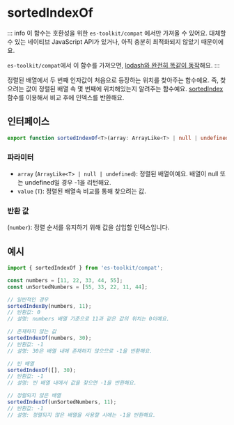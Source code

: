 # sortedIndexOf

::: info
이 함수는 호환성을 위한 `es-toolkit/compat` 에서만 가져올 수 있어요. 대체할 수 있는 네이티브 JavaScript API가 있거나, 아직 충분히 최적화되지 않았기 때문이에요.

`es-toolkit/compat`에서 이 함수를 가져오면, [lodash와 완전히 똑같이 동작](../../../compatibility.md)해요.
:::

정렬된 배열에서 두 번째 인자값이 처음으로 등장하는 위치를 찾아주는 함수예요. 즉, 찾으려는 값이 정렬된 배열 속 몇 번째에 위치해있는지 알려주는 함수예요. [sortedIndex](./sortedIndex.md)함수를 이용해서 비교 후에 인덱스를 반환해요.

## 인터페이스

```typescript
export function sortedIndexOf<T>(array: ArrayLike<T> | null | undefined, value: T): number;
```

### 파라미터

- `array` (`ArrayLike<T> | null | undefined`): 정렬된 배열이예요. 배열이 null 또는 undefined일 경우 -1을 리턴해요.
- `value` (`T`): 정렬된 배열속 비교를 통해 찾으려는 값.

### 반환 값

(`number`): 정렬 순서를 유지하기 위해 값을 삽입할 인덱스입니다.

## 예시

```typescript
import { sortedIndexOf } from 'es-toolkit/compat';

const numbers = [11, 22, 33, 44, 55];
const unSortedNumbers = [55, 33, 22, 11, 44];

// 일반적인 경우
sortedIndexBy(numbers, 11);
// 반환값: 0
// 설명: numbers 배열 기준으로 11과 같은 값의 위치는 0이예요.

// 존재하지 않는 값
sortedIndexOf(numbers, 30);
// 반환값: -1
// 설명: 30은 배열 내에 존재하지 않으므로 -1을 반환해요.

// 빈 배열
sortedIndexOf([], 30); 
// 반환값: -1
// 설명: 빈 배열 내에서 값을 찾으면 -1을 반환해요.

// 정렬되지 않은 배열
sortedIndexOf(unSortedNumbers, 11);
// 반환값: -1
// 설명: 정렬되지 않은 배열을 사용할 시에는 -1을 반환해요.

```
